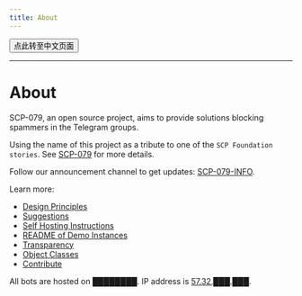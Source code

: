 ```yaml
---
title: About
---
```


<button onmouseover="PlaySound('totop1')" onmouseout="StopSound('totop1')" onclick="window.location.href = '/about-zh/';" class="zh">点此转至中文页面</button>

---

# About

SCP-079, an open source project, aims to provide solutions blocking spammers in the Telegram groups.

Using the name of this project as a tribute to one of the `SCP Foundation stories`. See [SCP-079](http://www.scp-wiki.net/scp-079) for more details.

Follow our announcement channel to get updates: [SCP-079-INFO](https://t.me/SCP_079_INFO).

Learn more:

- [Design Principles](/principles/)
- [Suggestions](/suggestions/)
- [Self Hosting Instructions](/how/)
- [README of Demo Instances](/readme/)
- [Transparency](/transparency/)
- [Object Classes](/classes/)
- [Contribute](/help/)

All bots are hosted on ████████. IP address is [57.32.███.███](http://www.scp-wiki.net/scp-614).

<audio src="/audio/page/about.ogg" autoplay></audio>
